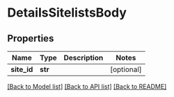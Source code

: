 # DetailsSitelistsBody

## Properties
Name | Type | Description | Notes
------------ | ------------- | ------------- | -------------
**site_id** | **str** |  | [optional] 

[[Back to Model list]](../README.md#documentation-for-models) [[Back to API list]](../README.md#documentation-for-api-endpoints) [[Back to README]](../README.md)


